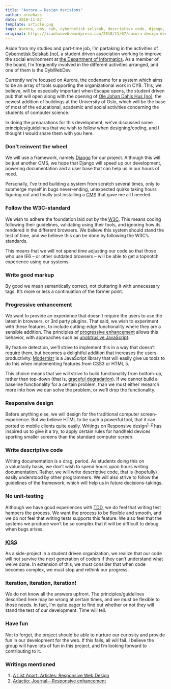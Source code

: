 ```yaml
---
title: "Aurora – Design decisions"
author: arnehass
date: 2010-11-07
template: article.pug
tags: aurora, cms, cyb, cybernetisk selskab, descriptive code, django, escape, framework, graceful degradation, ifi, markup, ole johan dahls hus, progressive enhancement, semantic markup, w3c
original: https://icanhasweb.wordpress.com/2010/11/07/aurora-design-decisions/
---
```


<p>Aside from my studies and part-time job, I’m partaking in the activities of <a href="http://cyb.ifi.uio.no/">Cybernetisk Selskab [no]</a>, a student driven association working to improve the social environment at <a href="http://www.ifi.uio.no/english/">the Department of Informatics</a>. As a member of the board, I’m frequently involved in the different activities arranged, and one of them is the CybWebDev.</p>
<p>Currently we’re focused on Aurora, the codename for a system which aims to be an array of tools supporting the organizational work in CYB. This, we believe, will be especially important when Escape opens, the student driven pub that will open along with the opening of <a href="http://www.ifi.uio.no/ifi2/">Ole Johan Dahls Hus [no]</a>, the newest addition of buildings at the University of Oslo, which will be the base of most of the educational, academic and social activities concerning the students of computer science.</p>
<p>In doing the preparations for this development, we’ve discussed some principles/guidelines that we wish to follow when designing/coding, and I thought I would share them with you here.</p>
<span class="more"></span>
<h3>Don’t reinvent the wheel</h3>
<p>We will use a framework, namely <a href="http://www.djangoproject.com/">Django</a> for our project. Although this will be just another CMS, we hope that Django will speed up our development, powering documentation and a user base that can help us in our hours of need.</p>
<p>Personally, I’ve tried building a system from scratch several times, only to submerge myself in bugs never-ending, unexpected quirks taking hours figuring out and finally just installing a <abbr title="Content Management System">CMS</abbr> that gave me all I needed.</p>
<h3>Follow the W3C-standard</h3>
<p>We wish to adhere the foundation laid out by the <a href="http://www.w3.org/">W3C</a>. This means coding following their guidelines, validating using their tools, and ignoring how its rendered in the different browsers. We believe this system should stand the test of time, and we believe this can be done by following the W3C’s standards.</p>
<p>This means that we will not spend time adjusting our code so that those who use IE6 – or other outdated browsers – will be able to get a topnotch experience using our systems.</p>
<h3>Write good markup</h3>
<p>By good we mean semantically correct, not cluttering it with unnecessary tags. It’s more or less a continuation of the former point.</p>
<h3>Progressive enhancement</h3>
<p>We want to provide an experience that doesn’t require the users to use the latest in browsers, or 3rd party plugins. That said, we wish to experiment with these features, to include cutting-edge functionality where they are a sensible addition. The principles of <a href="http://en.wikipedia.org/wiki/Progressive_enhancement">progressive enhancement</a> allows this behavior, with approaches such as <a href="http://en.wikipedia.org/wiki/Unobtrusive_JavaScript">unobtrusive&nbsp;JavaScript</a>.</p>
<p>By feature detection, we’ll strive to implement this in a way that doesn’t require them, but becomes a delightful addition that increases the users productivity. <a href="http://www.modernizr.com/">Modernizr</a> is a&nbsp;JavaScript&nbsp;library that will easily give us tools to do this when implementing features from CSS3 or HTML 5.</p>
<p>This choice means that we will strive to build functionality from bottom-up, rather than top-down (that is, <a href="http://accessites.org/site/2007/02/graceful-degradation-progressive-enhancement/">graceful degradation</a>). If we cannot build a baseline functionality for a certain problem, than we must either research more into how we can solve the problem, or we’ll drop the functionality.</p>
<h3>Responsive design</h3>
<p>Before anything else, we will design for the traditional computer screen-experience. But we believe HTML to be such a powerful tool, that it can ported to mobile clients quite easily. Writings on Responsive design<sup><a href="#Responsive1">1</a>, <a href="#Responsive2">2</a></sup> has inspired us to give it a try, to apply certain rules for handheld devices sporting smaller screens than the standard computer screen.</p>
<h3>Write descriptive code</h3>
<p>Writing documentation is a drag, period. As students doing this on a&nbsp;voluntarily&nbsp;basis, we don’t wish to spend hours upon hours writing documentation. Rather, we will write descriptive code, that is (hopefully) easily understood by other programmers. We will also strive to follow the guidelines of the framework, which will help us in future decisions-takings.</p>
<h3>No unit-testing</h3>
<p>Although we have good experiences with <a href="http://en.wikipedia.org/wiki/Test-driven_development"><abbr title="Test Driven Development">TDD</abbr></a>, we do feel that writing test hampers the process. We want the process to be flexible and smooth, and we do not feel that writing tests supports this feature. We also feel that the systems we produce won’t be so complex that it will be difficult to debug when bugs arises.</p>
<h3><abbr title="Keep It Simple Stupid">KISS</abbr></h3>
<p>As a side-project in a student driven organization, we realize that our code will not survive the next generation of coders if they can’t understand what we’ve done. In extension of this, we must consider that when code becomes complex, we must stop and rethink our progress.</p>
<h3>Iteration, iteration, iteration!</h3>
<p>We do not know all the answers upfront. The principles/guidelines described here may be wrong at certain times, and we must be flexible to those needs. In fact, I’m quite eager to find out whether or not they will stand the test of our development. Time will tell.</p>
<h3>Have fun</h3>
<p>Not to forget, the project should be able to nurture our curiosity and provide fun in our development for the web. If this fails, all will fail. I believe the group will have lots of fun in this project, and I’m looking forward to contributing to it.</p>
<h3>Writings mentioned</h3>
<ol>
<li><a name="Responsive1" href="http://www.alistapart.com/articles/responsive-web-design/">A List Apart: Articles: Responsive Web Design</a></li>
<li><a name="Responsive2" href="http://adactio.com/journal/1700/">Adactio: Journal—Responsive enhancement</a></li>
</ol>
